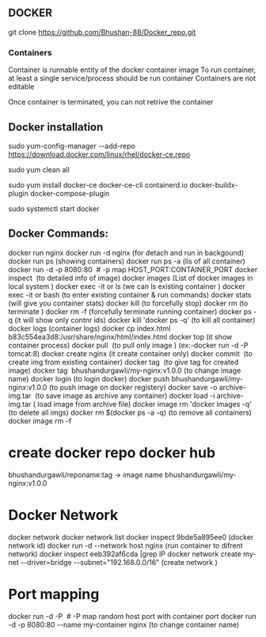 ## DOCKER 
git clone https://github.com/Bhushan-88/Docker_repo.git

### Containers

Container is runnable entity of the docker container image To run container, at least a single service/process should be run container Containers are not editable

Once container is terminated, you can not retrive the container

## Docker installation
 sudo yum-config-manager --add-repo https://download.docker.com/linux/rhel/docker-ce.repo

sudo yum clean all

 sudo yum install docker-ce docker-ce-cli containerd.io 
 docker-buildx-plugin docker-compose-plugin

sudo systemctl start docker

## Docker Commands:
docker run nginx
docker run -d nginx (for detach and run in backgound)
docker run ps (showing containers)
docker run ps -a (lis of all container)
docker run -d -p 8080:80 <image> # -p map HOST_PORT:CONTAINER_PORT
docker inspect <image name or id> (to detailed info of image)
docker images  (List of docker images in local system )
docker exec -it <container id> or <name> ls (we can ls existing container )
docker exec -it <container id> or <name> bash (to enter existing container & run commands)
docker stats <container id> (will give you container stats)
docker kill <container id> (to forcefully stop)
docker rm <container id> (to terminate )
docker rm -f <container id> (forcefully terminate running container)
docker ps -q (it will show only contnr ids)
docker kill 'docker ps -q' (to kill all container)
docker logs <container id> (container logs)
docker cp index.html b83c554ea3d8:/usr/share/nginx/html/index.html
docker top <container id> (it show container process)
docker pull <image name> (to pull only image )
(ex:-docker run -d -P tomcat:8)
docker create nginx (it create container only)
docker commit <img id> (to create img from existing container)
docker tag <img id> (to give tag for created image)
docker tag <img id> bhushandurgawli/my-nginx:v1.0.0 (to change image name)
docker login (to login docker)
docker push bhushandurgawli/my-nginx:v1.0.0 (to push image on docker registery) 
docker save -o archive-img.tar <image id> (to save image as archive any container)
docker load -i archive-img.tar ( load image from archive file)
docker image rm 'docker images -q' (to delete all imgs)
docker rm $(docker ps -a -q) (to remove all containers)
docker image rm -f <img id>

# create docker repo docker hub
bhushandurgawli/reponame:tag -> image name 
bhushandurgawli/my-nginx:v1.0.0 
 
# Docker Network
docker network
docker network list
docker inspect 9bde5a895ee0 (docker network id)
docker run -d --network host nginx (run container to difrent network)
docker inspect eeb392af6cda |grep IP
docker network create my-net --driver=bridge --subnet="192.168.0.0/16" (create network )


# Port mapping 
docker run -d -P <image> # -P map random host port with container port
docker run -d -p 8080:80 --name my-container nginx (to change container name)
